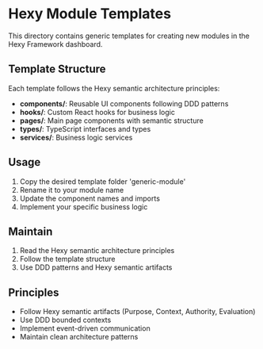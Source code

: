 # Hexy Module Templates

This directory contains generic templates for creating new modules in the Hexy Framework dashboard.

## Template Structure

Each template follows the Hexy semantic architecture principles:

- **components/**: Reusable UI components following DDD patterns
- **hooks/**: Custom React hooks for business logic
- **pages/**: Main page components with semantic structure
- **types/**: TypeScript interfaces and types
- **services/**: Business logic services

## Usage

1. Copy the desired template folder 'generic-module'
2. Rename it to your module name
3. Update the component names and imports
4. Implement your specific business logic

## Maintain
1. Read the Hexy semantic architecture principles
2. Follow the template structure
3. Use DDD patterns and Hexy semantic artifacts

## Principles

- Follow Hexy semantic artifacts (Purpose, Context, Authority, Evaluation)
- Use DDD bounded contexts
- Implement event-driven communication
- Maintain clean architecture patterns
